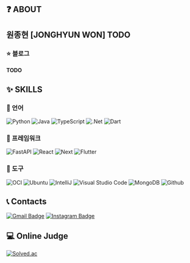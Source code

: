 ## ❓ ABOUT

## 원종현 [JONGHYUN WON] TODO

### ⭐ 블로그

#### TODO

## ✨ SKILLS

### 📖 언어

![Python](https://img.shields.io/badge/Python-3776AB?style=for-the-badge&logo=Python&logoColor=white)
![Java](https://img.shields.io/badge/Java-F8981D?style=for-the-badge&logo=OpenJDK&logoColor=white)
![TypeScript](https://img.shields.io/badge/TypeScript-3178C6?style=for-the-badge&logo=TypeScript&logoColor=white)
![.Net](https://img.shields.io/badge/.Net-512BD4?style=for-the-badge&logo=.Net&logoColor=white)
![Dart](https://img.shields.io/badge/Dart-0175C2?style=for-the-badge&logo=Dart&logoColor=white)

### 🧬 프레임워크

![FastAPI](https://img.shields.io/badge/FastAPI-009688?style=for-the-badge&logo=FastAPI&logoColor=white)
![React](https://img.shields.io/badge/React-61DAFB?style=for-the-badge&logo=React&logoColor=white)
![Next](https://img.shields.io/badge/Next-000000?style=for-the-badge&logo=Next.js&logoColor=white)
![Flutter](https://img.shields.io/badge/Flutter-02569B?style=for-the-badge&logo=Flutter&logoColor=white)

### 🔧 도구

![OCI](https://img.shields.io/badge/OCI-F80000?style=for-the-badge&logo=Oracle&logoColor=white)
![Ubuntu](https://img.shields.io/badge/Ubuntu-E95420?style=for-the-badge&logo=Ubuntu&logoColor=white)
![IntelliJ](https://img.shields.io/badge/IntelliJ-000000?style=for-the-badge&logo=IntelliJ%20IDEA&logoColor=white)
![Visual Studio Code](https://img.shields.io/badge/VS%20Code-007ACC?style=for-the-badge&logo=VisualStudioCode&logoColor=white)
![MongoDB](https://img.shields.io/badge/MongoDB-47A248?style=for-the-badge&logo=MongoDB&logoColor=white)
![Github](https://img.shields.io/badge/Github-181717?style=for-the-badge&logo=Github&logoColor=white)

## 📞 Contacts
[![Gmail Badge](https://img.shields.io/badge/Gmail-Heebb0912.b-D14836?style=for-the-badge&logo=Gmail&logoColor=white)](mailto:heebb0912.b@gmail.com)
[![Instagram Badge](https://img.shields.io/badge/Instagram-wn.johy-E4405F?style=for-the-badge&logo=Instagram&logoColor=white)](https://www.instagram.com/wn.johy)

## 💻 Online Judge

[![Solved.ac](http://mazassumnida.wtf/api/mini/generate_badge?boj=render)](https://solved.ac/render)
